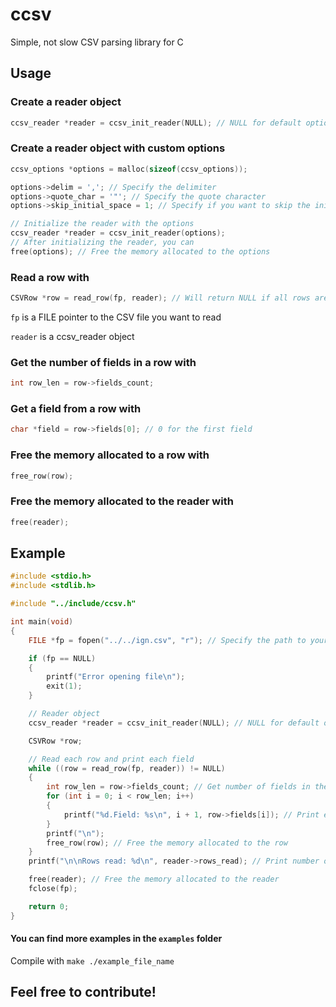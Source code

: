 # ccsv
Simple, not slow CSV parsing library for C

## Usage
### Create a reader object

```c
ccsv_reader *reader = ccsv_init_reader(NULL); // NULL for default options
```

### Create a reader object with custom options

```c
ccsv_options *options = malloc(sizeof(ccsv_options));

options->delim = ','; // Specify the delimiter
options->quote_char = '"'; // Specify the quote character
options->skip_initial_space = 1; // Specify if you want to skip the initial space after the delimiter

// Initialize the reader with the options
ccsv_reader *reader = ccsv_init_reader(options);
// After initializing the reader, you can
free(options); // Free the memory allocated to the options


```


### Read a row with

```c
CSVRow *row = read_row(fp, reader); // Will return NULL if all rows are read 
```

`fp` is a FILE pointer to the CSV file you want to read

`reader` is a ccsv_reader object

### Get the number of fields in a row with

```c
int row_len = row->fields_count;
```

### Get a field from a row with

```c
char *field = row->fields[0]; // 0 for the first field
```

### Free the memory allocated to a row with

```c
free_row(row);
```

### Free the memory allocated to the reader with

```c
free(reader);
```



## Example

```c
#include <stdio.h>
#include <stdlib.h>

#include "../include/ccsv.h"

int main(void)
{
    FILE *fp = fopen("../../ign.csv", "r"); // Specify the path to your file

    if (fp == NULL)
    {
        printf("Error opening file\n");
        exit(1);
    }

    // Reader object
    ccsv_reader *reader = ccsv_init_reader(NULL); // NULL for default options

    CSVRow *row;

    // Read each row and print each field
    while ((row = read_row(fp, reader)) != NULL)
    {
        int row_len = row->fields_count; // Get number of fields in the row
        for (int i = 0; i < row_len; i++)
        {
            printf("%d.Field: %s\n", i + 1, row->fields[i]); // Print each field
        }
        printf("\n");
        free_row(row); // Free the memory allocated to the row
    }
    printf("\n\nRows read: %d\n", reader->rows_read); // Print number of rows read

    free(reader); // Free the memory allocated to the reader
    fclose(fp);

    return 0;
}
```

#### You can find more examples in the `examples` folder

Compile with `make ./example_file_name`


## Feel free to contribute!
